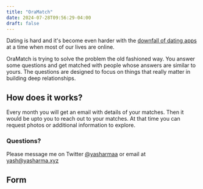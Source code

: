 ```yaml
---
title: "OraMatch"
date: 2024-07-28T09:56:29-04:00
draft: false
---
```


Dating is hard and it's become even harder with the [downfall of dating apps](https://www.npr.org/sections/money/2024/02/13/1228749143/the-dating-app-paradox-why-dating-apps-may-be-worse-than-ever) at a time when most of our lives are online. 

OraMatch is trying to solve the problem the old fashioned way. You answer some questions and get matched with people whose answers are similar to yours. The questions are designed to focus on things that really matter in building deep relationships. 

## How does it works?

Every month you will get an email with details of your matches. Then it would be upto you to reach out to your matches. At that time you can request photos or additional information to explore.

### Questions?

Please message me on Twitter [@yasharmaa](https://x.com/yasharmaa) or email at [yash@yasharma.xyz](mailto:yash@yashamra.xyz?subject=OraMatch:)

## Form


<iframe data-tally-src="https://tally.so/embed/mV8KDa?alignLeft=1&hideTitle=1&dynamicHeight=1" loading="lazy" width="100%" height="5412" frameborder="0" marginheight="0" marginwidth="0" title="SoulSync"></iframe><script>var d=document,w="https://tally.so/widgets/embed.js",v=function(){"undefined"!=typeof Tally?Tally.loadEmbeds():d.querySelectorAll("iframe[data-tally-src]:not([src])").forEach((function(e){e.src=e.dataset.tallySrc}))};if("undefined"!=typeof Tally)v();else if(d.querySelector('script[src="'+w+'"]')==null){var s=d.createElement("script");s.src=w,s.onload=v,s.onerror=v,d.body.appendChild(s);}</script>